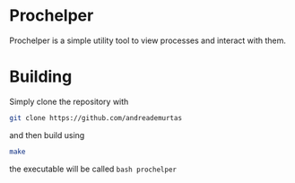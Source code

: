 # Prochelper
Prochelper is a simple utility tool to view processes and interact with them.

# Building
Simply clone the repository with
```bash
git clone https://github.com/andreademurtas
```

and then build using
```bash
make
```

the executable will be called ```bash prochelper ```
